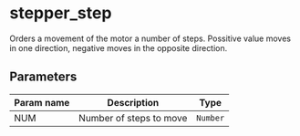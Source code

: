 stepper_step
==========

Orders a movement of the motor a number of steps. Possitive value moves in one direction, negative moves in the opposite direction.

Parameters
----------

| Param name | Description | Type     |
 ------------|-------------|----------
| NUM     | Number of steps to move | `Number` |
